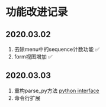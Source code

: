 # 功能改进记录

## 2020.03.02

1. 去除menu中的sequence计数功能 ✅
2. form视图增加<sheet></sheet> ✅

## 2020.03.03

1. 重构parse_py方法 [python interface](http://masnun.rocks/2017/04/15/interfaces-in-python-protocols-and-abcs/)
2. 命令行扩展